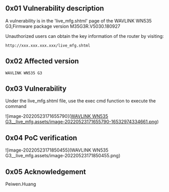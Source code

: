 ## 0x01 Vulnerability description

A vulnerability is in the 'live_mfg.shtml' page of the WAVLINK WN535 G3,Firmware package version M35G3R.V5030.180927

Unauthorized users can obtain the key information of the router by visiting: 

```
http://xxx.xxx.xxx.xxx/live_mfg.shtml
```

## 0x02 Affected version

```
WAVLINK WN535 G3
```

## 0x03 Vulnerability

Under the live_mfg.shtml file, use the exec cmd function to execute the command

![image-20220523171655790]([WAVLINK WN535 G3__live_mfg.assets/image-20220523171655790-16532974334661.png](https://github.com/pghuanghui/CVE_Request/raw/main/WAVLINK%20WN535%20G3__live_mfg.assets/image-20220523171655790.png))

## 0x04 PoC verification

![image-20220523171850455](WAVLINK WN535 G3__live_mfg.assets/image-20220523171850455.png)

## 0x05 	Acknowledgement

Peiwen.Huang
